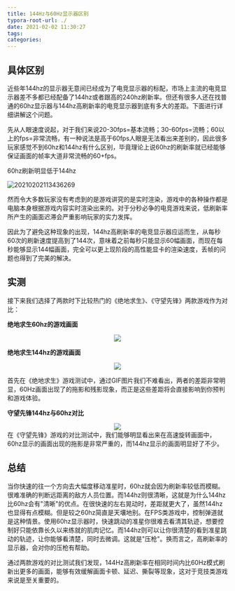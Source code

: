 ```yaml
---
title: 144Hz与60Hz显示器区别
typora-root-url: ./
date: 2021-02-02 11:30:27
tags:
categories:
---
```


## 具体区别

近些年144hz的显示器无意间已经成为了电竞显示器的标配，市场上主流的电竞显示器差不多都已经配备了144hz或者跟高的240hz刷新率。但还有很多人还在找普通的60hz显示器与144hz高刷新率的电竞显示器到底有多大的差距。下面进行详细讲解这个问题。

先从人眼速度说起，对于我们来说20-30fps=基本流畅；30-60fps=流畅；60以上的fps=非常流畅，有一种说法是高于60fps人眼是无法看出来差别的，因此很多玩家感觉不到60hz和144hz有什么区别，毕竟理论上说60hz的刷新率就已经能够保证画面的帧率大道非常流畅的60+fps。

60hz刷新明显低于144hz

![20210202113436269](20210202113436269.png)

然而令大多数玩家没有考虑到的是游戏讲究的是实时渲染，游戏中的各种操作都是电脑本身根据游戏内容实时渲染出来的。对于分秒必争的电竞游戏来说，低刷新率所产生的画面迟滞会严重影响玩家的实力发挥。

因此为了避免这种现象的出现，144hz高刷新率的电竞显示器应运而生，从每秒60次的刷新速度提高到了144次，意味着之前每秒只能显示60幅画面，而现在每秒能够显示144幅画面，完全可以更上现阶段的高性能显卡的渲染速度，丢帧的问题也得到了完美的解决。

## 实测

接下来我们选择了两款时下比较热门的《绝地求生》、《守望先锋》两款游戏作为对比：

**绝地求生60hz的游戏画面**

<div style="text-align:center">
<img src="./c81ca76d179b4412b912a669bd5486ea.gif" />
</div>

**绝地求生144hz的游戏画面**

<div style="text-align:center">
<img src="./05d3106086c041e9ad8a2178ffe29a38.gif" />
</div>

首先在《绝地求生》游戏测试中，通过GIF图片我们不难看出，两者的差距非常明显，60Hz画面出现了的拖影和残影现象，而正是这些差距将会直接影响到你预判和游戏体验。

**守望先锋144hz与60hz对比**

<div style="text-align:center">
<img src="./3de5b92260a14102a9873fe99501e50a.gif" />
</div>
在《守望先锋》游戏的对比测试中，我们能够明显看出来在高速旋转画面中，60hz显示的画面出现的拖影是非常严重的，而144hz显示的画面明显好了不少。

## 总结

当你快速的往一个方向去大幅度移动准星时，60hz就会因为刷新率较低而模糊。很难准确的判断远距离的敌方人员位置。而144hz则很清晰，这就是为什么144hz比60hz会有"清晰"的优点。在很快速的左右晃动时，差距就更大了，虽然144hz也显得有点模糊。但是较之60hz简直是天壤地别。在FPS类游戏中，控制弹道就是这种情景。使用60hz显示器时，快速跳动的准星你很难去看清其轨迹，想要控制好只能依靠长久以来练就的肌肉记忆。而144hz则可以让你很清楚的看到准星跳动的轨迹，让你能够看清楚，同时去微调。这就是"压枪"。换而言之，高刷新率的显示器，会对你的压枪有帮助。

通过两款游戏的对比测试我们发现，144Hz高刷新率在相同时间内比60Hz模式刷新出更多的画面，能够有效缓解画面卡顿、延迟、撕裂等现象，这对于竞技类游戏来说是至关重要的。
